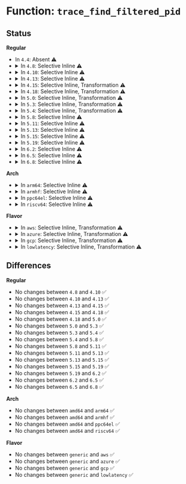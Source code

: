 # Function: <code>trace_find_filtered_pid</code>

## Status
<b>Regular</b>
<ul>
<li>
In <code>4.4</code>: Absent ⚠️
</li>
<li>
<details>
<summary>In <code>4.8</code>: Selective Inline ⚠️</summary>

```c
bool trace_find_filtered_pid(struct trace_pid_list *filtered_pids, pid_t search_pid);
```

**Collision:** Unique Global

**Inline:** Selective

**Transformation:** False

**Instances:**

```
In kernel/trace/trace.c (ffffffff811566f0)
Location: kernel/trace/trace.c:336
Inline: True
Direct callers:
  - kernel/trace/trace.c:trace_filter_add_remove_task
  - kernel/trace/trace.c:trace_ignore_this_task
```
**Symbols:**

```
ffffffff811566f0-ffffffff8115670a: trace_find_filtered_pid (STB_GLOBAL)
```
</details>
</li>
<li>
<details>
<summary>In <code>4.10</code>: Selective Inline ⚠️</summary>

```c
bool trace_find_filtered_pid(struct trace_pid_list *filtered_pids, pid_t search_pid);
```

**Collision:** Unique Global

**Inline:** Selective

**Transformation:** False

**Instances:**

```
In kernel/trace/trace.c (ffffffff81161800)
Location: kernel/trace/trace.c:338
Inline: True
Direct callers:
  - kernel/trace/trace.c:trace_filter_add_remove_task
  - kernel/trace/trace.c:trace_ignore_this_task
```
**Symbols:**

```
ffffffff81161800-ffffffff8116181a: trace_find_filtered_pid (STB_GLOBAL)
```
</details>
</li>
<li>
<details>
<summary>In <code>4.13</code>: Selective Inline ⚠️</summary>

```c
bool trace_find_filtered_pid(struct trace_pid_list *filtered_pids, pid_t search_pid);
```

**Collision:** Unique Global

**Inline:** Selective

**Transformation:** False

**Instances:**

```
In kernel/trace/trace.c (ffffffff81164b80)
Location: kernel/trace/trace.c:330
Inline: True
Direct callers:
  - kernel/trace/trace.c:trace_filter_add_remove_task
  - kernel/trace/trace.c:trace_ignore_this_task
```
**Symbols:**

```
ffffffff81164b80-ffffffff81164b9a: trace_find_filtered_pid (STB_GLOBAL)
```
</details>
</li>
<li>
<details>
<summary>In <code>4.15</code>: Selective Inline, Transformation ⚠️</summary>

```c
bool trace_find_filtered_pid(struct trace_pid_list *filtered_pids, pid_t search_pid);
```

**Collision:** Unique Global

**Inline:** Selective

**Transformation:** True

**Instances:**

```
In kernel/trace/trace.c (ffffffff81171b26)
Location: kernel/trace/trace.c:330
Inline: True
Inline callers:
  - kernel/trace/trace.c:trace_filter_add_remove_task
  - kernel/trace/trace.c:trace_ignore_this_task
Direct callers:
  - kernel/trace/trace.c:trace_filter_add_remove_task
  - kernel/trace/trace.c:trace_ignore_this_task
```
**Symbols:**

```
ffffffff8116fda0-ffffffff8116fdb4: trace_find_filtered_pid.part.56 (STB_LOCAL)
ffffffff81171ac0-ffffffff81171ad2: trace_find_filtered_pid (STB_GLOBAL)
```
</details>
</li>
<li>
<details>
<summary>In <code>4.18</code>: Selective Inline, Transformation ⚠️</summary>

```c
bool trace_find_filtered_pid(struct trace_pid_list *filtered_pids, pid_t search_pid);
```

**Collision:** Unique Global

**Inline:** Selective

**Transformation:** True

**Instances:**

```
In kernel/trace/trace.c (ffffffff81180c76)
Location: kernel/trace/trace.c:331
Inline: True
Inline callers:
  - kernel/trace/trace.c:trace_filter_add_remove_task
  - kernel/trace/trace.c:trace_ignore_this_task
Direct callers:
  - kernel/trace/trace.c:trace_filter_add_remove_task
  - kernel/trace/trace.c:trace_ignore_this_task
```
**Symbols:**

```
ffffffff8117ec80-ffffffff8117ec94: trace_find_filtered_pid.part.53 (STB_LOCAL)
ffffffff81180c10-ffffffff81180c22: trace_find_filtered_pid (STB_GLOBAL)
```
</details>
</li>
<li>
<details>
<summary>In <code>5.0</code>: Selective Inline, Transformation ⚠️</summary>

```c
bool trace_find_filtered_pid(struct trace_pid_list *filtered_pids, pid_t search_pid);
```

**Collision:** Unique Global

**Inline:** Selective

**Transformation:** True

**Instances:**

```
In kernel/trace/trace.c (ffffffff8118e636)
Location: kernel/trace/trace.c:332
Inline: True
Inline callers:
  - kernel/trace/trace.c:trace_filter_add_remove_task
  - kernel/trace/trace.c:trace_ignore_this_task
Direct callers:
  - kernel/trace/trace.c:trace_filter_add_remove_task
  - kernel/trace/trace.c:trace_ignore_this_task
```
**Symbols:**

```
ffffffff8118c580-ffffffff8118c594: trace_find_filtered_pid.part.54 (STB_LOCAL)
ffffffff8118e5d0-ffffffff8118e5e2: trace_find_filtered_pid (STB_GLOBAL)
```
</details>
</li>
<li>
<details>
<summary>In <code>5.3</code>: Selective Inline, Transformation ⚠️</summary>

```c
bool trace_find_filtered_pid(struct trace_pid_list *filtered_pids, pid_t search_pid);
```

**Collision:** Unique Global

**Inline:** Selective

**Transformation:** True

**Instances:**

```
In kernel/trace/trace.c (ffffffff8119c05f)
Location: kernel/trace/trace.c:334
Inline: True
Inline callers:
  - kernel/trace/trace.c:trace_filter_add_remove_task
  - kernel/trace/trace.c:trace_ignore_this_task
Direct callers:
  - kernel/trace/trace.c:trace_filter_add_remove_task
  - kernel/trace/trace.c:trace_ignore_this_task
```
**Symbols:**

```
ffffffff81199c90-ffffffff81199c9f: trace_find_filtered_pid.part.0 (STB_LOCAL)
ffffffff8119bff0-ffffffff8119c002: trace_find_filtered_pid (STB_GLOBAL)
```
</details>
</li>
<li>
<details>
<summary>In <code>5.4</code>: Selective Inline, Transformation ⚠️</summary>

```c
bool trace_find_filtered_pid(struct trace_pid_list *filtered_pids, pid_t search_pid);
```

**Collision:** Unique Global

**Inline:** Selective

**Transformation:** True

**Instances:**

```
In kernel/trace/trace.c (ffffffff811a7a4f)
Location: kernel/trace/trace.c:352
Inline: True
Inline callers:
  - kernel/trace/trace.c:trace_filter_add_remove_task
  - kernel/trace/trace.c:trace_ignore_this_task
Direct callers:
  - kernel/trace/trace.c:trace_filter_add_remove_task
  - kernel/trace/trace.c:trace_ignore_this_task
```
**Symbols:**

```
ffffffff811a5640-ffffffff811a564f: trace_find_filtered_pid.part.0 (STB_LOCAL)
ffffffff811a79e0-ffffffff811a79f2: trace_find_filtered_pid (STB_GLOBAL)
```
</details>
</li>
<li>
<details>
<summary>In <code>5.8</code>: Selective Inline ⚠️</summary>

```c
bool trace_find_filtered_pid(struct trace_pid_list *filtered_pids, pid_t search_pid);
```

**Collision:** Unique Global

**Inline:** Selective

**Transformation:** False

**Instances:**

```
In kernel/trace/trace.c (ffffffff811bfdc3)
Location: kernel/trace/trace.c:367
Inline: True
Inline callers:
  - kernel/trace/trace.c:trace_filter_add_remove_task
  - kernel/trace/trace.c:trace_filter_add_remove_task
  - kernel/trace/trace.c:trace_ignore_this_task
  - kernel/trace/trace.c:trace_ignore_this_task
  - kernel/trace/trace.c:trace_ignore_this_task
  - kernel/trace/trace.c:trace_ignore_this_task
```
**Symbols:**

```
ffffffff811bfd40-ffffffff811bfd56: trace_find_filtered_pid (STB_GLOBAL)
```
</details>
</li>
<li>
<details>
<summary>In <code>5.11</code>: Selective Inline ⚠️</summary>

```c
bool trace_find_filtered_pid(struct trace_pid_list *filtered_pids, pid_t search_pid);
```

**Collision:** Unique Global

**Inline:** Selective

**Transformation:** False

**Instances:**

```
In kernel/trace/trace.c (ffffffff811bd9f3)
Location: kernel/trace/trace.c:518
Inline: True
Inline callers:
  - kernel/trace/trace.c:trace_filter_add_remove_task
  - kernel/trace/trace.c:trace_filter_add_remove_task
  - kernel/trace/trace.c:trace_ignore_this_task
  - kernel/trace/trace.c:trace_ignore_this_task
  - kernel/trace/trace.c:trace_ignore_this_task
  - kernel/trace/trace.c:trace_ignore_this_task
```
**Symbols:**

```
ffffffff811bd970-ffffffff811bd986: trace_find_filtered_pid (STB_GLOBAL)
```
</details>
</li>
<li>
<details>
<summary>In <code>5.13</code>: Selective Inline ⚠️</summary>

```c
bool trace_find_filtered_pid(struct trace_pid_list *filtered_pids, pid_t search_pid);
```

**Collision:** Unique Global

**Inline:** Selective

**Transformation:** False

**Instances:**

```
In kernel/trace/trace.c (ffffffff811bd4f3)
Location: kernel/trace/trace.c:520
Inline: True
Inline callers:
  - kernel/trace/trace.c:trace_filter_add_remove_task
  - kernel/trace/trace.c:trace_filter_add_remove_task
  - kernel/trace/trace.c:trace_ignore_this_task
  - kernel/trace/trace.c:trace_ignore_this_task
  - kernel/trace/trace.c:trace_ignore_this_task
  - kernel/trace/trace.c:trace_ignore_this_task
```
**Symbols:**

```
ffffffff811bd470-ffffffff811bd486: trace_find_filtered_pid (STB_GLOBAL)
```
</details>
</li>
<li>
<details>
<summary>In <code>5.15</code>: Selective Inline ⚠️</summary>

```c
bool trace_find_filtered_pid(struct trace_pid_list *filtered_pids, pid_t search_pid);
```

**Collision:** Unique Global

**Inline:** Selective

**Transformation:** False

**Instances:**

```
In kernel/trace/trace.c (ffffffff811e7fe3)
Location: kernel/trace/trace.c:533
Inline: True
Inline callers:
  - kernel/trace/trace.c:trace_filter_add_remove_task
  - kernel/trace/trace.c:trace_filter_add_remove_task
  - kernel/trace/trace.c:trace_ignore_this_task
  - kernel/trace/trace.c:trace_ignore_this_task
  - kernel/trace/trace.c:trace_ignore_this_task
  - kernel/trace/trace.c:trace_ignore_this_task
```
**Symbols:**

```
ffffffff811e7f60-ffffffff811e7f76: trace_find_filtered_pid (STB_GLOBAL)
```
</details>
</li>
<li>
<details>
<summary>In <code>5.19</code>: Selective Inline ⚠️</summary>

```c
bool trace_find_filtered_pid(struct trace_pid_list *filtered_pids, pid_t search_pid);
```

**Collision:** Unique Global

**Inline:** Selective

**Transformation:** False

**Instances:**

```
In kernel/trace/trace.c (ffffffff8121fa57)
Location: kernel/trace/trace.c:537
Inline: True
Inline callers:
  - kernel/trace/trace.c:trace_filter_add_remove_task
  - kernel/trace/trace.c:trace_ignore_this_task
  - kernel/trace/trace.c:trace_ignore_this_task
```
**Symbols:**

```
ffffffff8121f9c0-ffffffff8121f9d3: trace_find_filtered_pid (STB_GLOBAL)
```
</details>
</li>
<li>
<details>
<summary>In <code>6.2</code>: Selective Inline ⚠️</summary>

```c
bool trace_find_filtered_pid(struct trace_pid_list *filtered_pids, pid_t search_pid);
```

**Collision:** Unique Global

**Inline:** Selective

**Transformation:** False

**Instances:**

```
In kernel/trace/trace.c (ffffffff8126a657)
Location: kernel/trace/trace.c:536
Inline: True
Inline callers:
  - kernel/trace/trace.c:trace_filter_add_remove_task
  - kernel/trace/trace.c:trace_ignore_this_task
  - kernel/trace/trace.c:trace_ignore_this_task
```
**Symbols:**

```
ffffffff8126a5a0-ffffffff8126a5b3: trace_find_filtered_pid (STB_GLOBAL)
```
</details>
</li>
<li>
<details>
<summary>In <code>6.5</code>: Selective Inline ⚠️</summary>

```c
bool trace_find_filtered_pid(struct trace_pid_list *filtered_pids, pid_t search_pid);
```

**Collision:** Unique Global

**Inline:** Selective

**Transformation:** False

**Instances:**

```
In kernel/trace/trace.c (ffffffff812817d7)
Location: kernel/trace/trace.c:577
Inline: True
Inline callers:
  - kernel/trace/trace.c:trace_filter_add_remove_task
  - kernel/trace/trace.c:trace_ignore_this_task
  - kernel/trace/trace.c:trace_ignore_this_task
```
**Symbols:**

```
ffffffff81281720-ffffffff81281733: trace_find_filtered_pid (STB_GLOBAL)
```
</details>
</li>
<li>
<details>
<summary>In <code>6.8</code>: Selective Inline ⚠️</summary>

```c
bool trace_find_filtered_pid(struct trace_pid_list *filtered_pids, pid_t search_pid);
```

**Collision:** Unique Global

**Inline:** Selective

**Transformation:** False

**Instances:**

```
In kernel/trace/trace.c (ffffffff8129c687)
Location: kernel/trace/trace.c:579
Inline: True
Inline callers:
  - kernel/trace/trace.c:trace_filter_add_remove_task
  - kernel/trace/trace.c:trace_ignore_this_task
  - kernel/trace/trace.c:trace_ignore_this_task
```
**Symbols:**

```
ffffffff8129c5d0-ffffffff8129c5e3: trace_find_filtered_pid (STB_GLOBAL)
```
</details>
</li>
</ul>
<b>Arch</b>
<ul>
<li>
<details>
<summary>In <code>arm64</code>: Selective Inline ⚠️</summary>

```c
bool trace_find_filtered_pid(struct trace_pid_list *filtered_pids, pid_t search_pid);
```

**Collision:** Unique Global

**Inline:** Selective

**Transformation:** False

**Instances:**

```
In kernel/trace/trace.c (ffff800010223fc8)
Location: kernel/trace/trace.c:352
Inline: True
Inline callers:
  - kernel/trace/trace.c:trace_filter_add_remove_task
  - kernel/trace/trace.c:trace_filter_add_remove_task
  - kernel/trace/trace.c:trace_ignore_this_task
  - kernel/trace/trace.c:trace_ignore_this_task
```
**Symbols:**

```
ffff800010223f28-ffff800010223f64: trace_find_filtered_pid (STB_GLOBAL)
```
</details>
</li>
<li>
<details>
<summary>In <code>armhf</code>: Selective Inline ⚠️</summary>

```c
bool trace_find_filtered_pid(struct trace_pid_list *filtered_pids, pid_t search_pid);
```

**Collision:** Unique Global

**Inline:** Selective

**Transformation:** False

**Instances:**

```
In kernel/trace/trace.c (c046174c)
Location: kernel/trace/trace.c:352
Inline: True
Inline callers:
  - kernel/trace/trace.c:trace_filter_add_remove_task
  - kernel/trace/trace.c:trace_filter_add_remove_task
  - kernel/trace/trace.c:trace_ignore_this_task
  - kernel/trace/trace.c:trace_ignore_this_task
```
**Symbols:**

```
c0461688-c04616d0: trace_find_filtered_pid (STB_GLOBAL)
```
</details>
</li>
<li>
<details>
<summary>In <code>ppc64el</code>: Selective Inline ⚠️</summary>

```c
bool trace_find_filtered_pid(struct trace_pid_list *filtered_pids, pid_t search_pid);
```

**Collision:** Unique Global

**Inline:** Selective

**Transformation:** False

**Instances:**

```
In kernel/trace/trace.c (c0000000002a8db8)
Location: kernel/trace/trace.c:352
Inline: True
Inline callers:
  - kernel/trace/trace.c:trace_filter_add_remove_task
  - kernel/trace/trace.c:trace_filter_add_remove_task
  - kernel/trace/trace.c:trace_ignore_this_task
  - kernel/trace/trace.c:trace_ignore_this_task
```
**Symbols:**

```
c0000000002a8cf0-c0000000002a8d38: trace_find_filtered_pid (STB_GLOBAL)
```
</details>
</li>
<li>
<details>
<summary>In <code>riscv64</code>: Selective Inline ⚠️</summary>

```c
bool trace_find_filtered_pid(struct trace_pid_list *filtered_pids, pid_t search_pid);
```

**Collision:** Unique Global

**Inline:** Selective

**Transformation:** False

**Instances:**

```
In kernel/trace/trace.c (ffffffe00017f544)
Location: kernel/trace/trace.c:352
Inline: True
Inline callers:
  - kernel/trace/trace.c:trace_filter_add_remove_task
  - kernel/trace/trace.c:trace_filter_add_remove_task
  - kernel/trace/trace.c:trace_ignore_this_task
  - kernel/trace/trace.c:trace_ignore_this_task
```
**Symbols:**

```
ffffffe00017f4b8-ffffffe00017f4f0: trace_find_filtered_pid (STB_GLOBAL)
```
</details>
</li>
</ul>
<b>Flavor</b>
<ul>
<li>
<details>
<summary>In <code>aws</code>: Selective Inline, Transformation ⚠️</summary>

```c
bool trace_find_filtered_pid(struct trace_pid_list *filtered_pids, pid_t search_pid);
```

**Collision:** Unique Global

**Inline:** Selective

**Transformation:** True

**Instances:**

```
In kernel/trace/trace.c (ffffffff811a006f)
Location: kernel/trace/trace.c:352
Inline: True
Inline callers:
  - kernel/trace/trace.c:trace_filter_add_remove_task
  - kernel/trace/trace.c:trace_ignore_this_task
Direct callers:
  - kernel/trace/trace.c:trace_filter_add_remove_task
  - kernel/trace/trace.c:trace_ignore_this_task
```
**Symbols:**

```
ffffffff8119dc60-ffffffff8119dc6f: trace_find_filtered_pid.part.0 (STB_LOCAL)
ffffffff811a0000-ffffffff811a0012: trace_find_filtered_pid (STB_GLOBAL)
```
</details>
</li>
<li>
<details>
<summary>In <code>azure</code>: Selective Inline, Transformation ⚠️</summary>

```c
bool trace_find_filtered_pid(struct trace_pid_list *filtered_pids, pid_t search_pid);
```

**Collision:** Unique Global

**Inline:** Selective

**Transformation:** True

**Instances:**

```
In kernel/trace/trace.c (ffffffff8119307f)
Location: kernel/trace/trace.c:352
Inline: True
Inline callers:
  - kernel/trace/trace.c:trace_filter_add_remove_task
  - kernel/trace/trace.c:trace_ignore_this_task
Direct callers:
  - kernel/trace/trace.c:trace_filter_add_remove_task
  - kernel/trace/trace.c:trace_ignore_this_task
```
**Symbols:**

```
ffffffff81190cc0-ffffffff81190ccf: trace_find_filtered_pid.part.0 (STB_LOCAL)
ffffffff81193010-ffffffff81193022: trace_find_filtered_pid (STB_GLOBAL)
```
</details>
</li>
<li>
<details>
<summary>In <code>gcp</code>: Selective Inline, Transformation ⚠️</summary>

```c
bool trace_find_filtered_pid(struct trace_pid_list *filtered_pids, pid_t search_pid);
```

**Collision:** Unique Global

**Inline:** Selective

**Transformation:** True

**Instances:**

```
In kernel/trace/trace.c (ffffffff8119de3f)
Location: kernel/trace/trace.c:352
Inline: True
Inline callers:
  - kernel/trace/trace.c:trace_filter_add_remove_task
  - kernel/trace/trace.c:trace_ignore_this_task
Direct callers:
  - kernel/trace/trace.c:trace_filter_add_remove_task
  - kernel/trace/trace.c:trace_ignore_this_task
```
**Symbols:**

```
ffffffff8119ba30-ffffffff8119ba3f: trace_find_filtered_pid.part.0 (STB_LOCAL)
ffffffff8119ddd0-ffffffff8119dde2: trace_find_filtered_pid (STB_GLOBAL)
```
</details>
</li>
<li>
<details>
<summary>In <code>lowlatency</code>: Selective Inline, Transformation ⚠️</summary>

```c
bool trace_find_filtered_pid(struct trace_pid_list *filtered_pids, pid_t search_pid);
```

**Collision:** Unique Global

**Inline:** Selective

**Transformation:** True

**Instances:**

```
In kernel/trace/trace.c (ffffffff811abb1f)
Location: kernel/trace/trace.c:352
Inline: True
Inline callers:
  - kernel/trace/trace.c:trace_filter_add_remove_task
  - kernel/trace/trace.c:trace_ignore_this_task
Direct callers:
  - kernel/trace/trace.c:trace_filter_add_remove_task
  - kernel/trace/trace.c:trace_ignore_this_task
```
**Symbols:**

```
ffffffff811a96d0-ffffffff811a96df: trace_find_filtered_pid.part.0 (STB_LOCAL)
ffffffff811abab0-ffffffff811abac2: trace_find_filtered_pid (STB_GLOBAL)
```
</details>
</li>
</ul>

## Differences
<b>Regular</b>
<ul>
<li>
No changes between <code>4.8</code> and <code>4.10</code> ✅
</li>
<li>
No changes between <code>4.10</code> and <code>4.13</code> ✅
</li>
<li>
No changes between <code>4.13</code> and <code>4.15</code> ✅
</li>
<li>
No changes between <code>4.15</code> and <code>4.18</code> ✅
</li>
<li>
No changes between <code>4.18</code> and <code>5.0</code> ✅
</li>
<li>
No changes between <code>5.0</code> and <code>5.3</code> ✅
</li>
<li>
No changes between <code>5.3</code> and <code>5.4</code> ✅
</li>
<li>
No changes between <code>5.4</code> and <code>5.8</code> ✅
</li>
<li>
No changes between <code>5.8</code> and <code>5.11</code> ✅
</li>
<li>
No changes between <code>5.11</code> and <code>5.13</code> ✅
</li>
<li>
No changes between <code>5.13</code> and <code>5.15</code> ✅
</li>
<li>
No changes between <code>5.15</code> and <code>5.19</code> ✅
</li>
<li>
No changes between <code>5.19</code> and <code>6.2</code> ✅
</li>
<li>
No changes between <code>6.2</code> and <code>6.5</code> ✅
</li>
<li>
No changes between <code>6.5</code> and <code>6.8</code> ✅
</li>
</ul>
<b>Arch</b>
<ul>
<li>
No changes between <code>amd64</code> and <code>arm64</code> ✅
</li>
<li>
No changes between <code>amd64</code> and <code>armhf</code> ✅
</li>
<li>
No changes between <code>amd64</code> and <code>ppc64el</code> ✅
</li>
<li>
No changes between <code>amd64</code> and <code>riscv64</code> ✅
</li>
</ul>
<b>Flavor</b>
<ul>
<li>
No changes between <code>generic</code> and <code>aws</code> ✅
</li>
<li>
No changes between <code>generic</code> and <code>azure</code> ✅
</li>
<li>
No changes between <code>generic</code> and <code>gcp</code> ✅
</li>
<li>
No changes between <code>generic</code> and <code>lowlatency</code> ✅
</li>
</ul>
